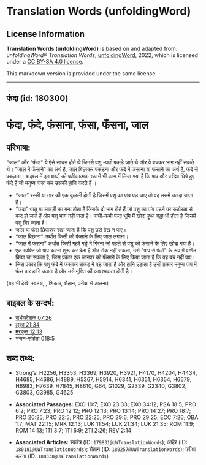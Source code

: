 # Translation Words (unfoldingWord)

## License Information

**Translation Words (unfoldingWord)** is based on and adapted from: _unfoldingWord® Translation Words_, [unfoldingWord](https://unfoldingword.org/utw), 2022, which is licensed under a [CC BY-SA 4.0 license](https://creativecommons.org/licenses/by-sa/4.0/legalcode.en).

This markdown version is provided under the same license.



--------------------------------

## फंदा (id: 180300)

फंदा, फंदे, फंसाना, फंसा, फँसना, जाल
====================================

परिभाषा:
--------

"जाल" और "फंदा" ये ऐसे साधन होते थे जिनसे पशु \-पक्षी पकड़े जाते थे और वे बचकर भाग नहीं सकते थे। "जाल में फँसाने" का अर्थ है, जाल बिछाकर पकड़ना और फंदे में फंसाना या फंसाने का अर्थ है, फंदे से पकड़ना। बाइबल में इन शब्दों को प्रतीकात्मक रूप में भी काम में लिया गया है कि पाप और परीक्षा छिपे हुए फंदे हैं जो मनुष्य फंसा कर उसकी हानि करते हैं ।

* “जाल” रस्सी या तार की एक कुंडली होती है जिसमें पशु का पांव पड़ जाए तो वह उसमें उलझ जाता है।
* “फंदा” धातु या लकड़ी का बना होता है जिसके दो भाग होते हैं जो पशु का पांव पड़ने पर कठोरता से बन्द हो जाते हैं और पशु भाग नहीं पाता है। कभी\-कभी फंदा भूमि में खोदा हुआ गड्ढा भी होता है जिसमें पशु गिर जाता है।
* जाल या फंदा छिपाकर रखा जाता है कि पशु उसे देख न पाए।
* “जाल बिछाना” अर्थात किसी को फंसाने के लिए जाल लगाना।
* “जाल में फंसना” अर्थात किसी गहरे गड्ढे में गिरना जो पहले से पशु को फंसाने के लिए खोदा गया है।
* एक व्यक्ति जो पाप करना शुरू कर देता है और रोक नहीं सकता, उसे "पाप से फंसे" के रूप में वर्णित किया जा सकता है, जिस प्रकार एक जानवर को फँसाने के लिए किया जाता है कि वह बच नहीं पाए।
* जिस प्रकार कि पशु फंदे में फंसकर संकट में पड़ जाता है और हानि उठाता है उसी प्रकार मनुष्य पाप में फंस कर हानि उठाता है और उसे मुक्ति की आवश्यकता होती है।

(यह भी देखें: स्वतंत्र, , शिकार, शैतान, परीक्षा में डालना)

बाइबल के सन्दर्भ:
-----------------

* [सभोपदेशक 07:26](https://ref.ly/Eccl7:26)
* [लूका 21:34](https://ref.ly/Luke21:34)
* [मरकुस 12:13](https://ref.ly/Mark12:13)
* भजन\-संहिता 018:5

शब्द तथ्य:
----------

* Strong’s: H2256, H3353, H3369, H3920, H3921, H4170, H4204, H4434, H4685, H4686, H4889, H5367, H5914, H6341, H6351, H6354, H6679, H6983, H7639, H7845, H8610, G64, G1029, G2339, G2340, G3802, G3803, G3985, G4625

* **Associated Passages:** EXO 10:7; EXO 23:33; EXO 34:12; PSA 18:5; PRO 6:2; PRO 7:23; PRO 12:12; PRO 12:13; PRO 13:14; PRO 14:27; PRO 18:7; PRO 20:25; PRO 22:5; PRO 22:25; PRO 29:6; PRO 29:25; ECC 7:26; OBA 1:7; MAT 22:15; MRK 12:13; LUK 11:54; LUK 21:34; LUK 21:35; ROM 11:9; ROM 14:13; 1TI 3:7; 1TI 6:9; 2TI 2:26; REV 2:14
* **Associated Articles:** स्वतंत्र (ID: `179831@UWTranslationWords`); आहेर (ID: `180181@UWTranslationWords`); शैतान (ID: `180257@UWTranslationWords`); परीक्षा करना (ID: `180338@UWTranslationWords`)

